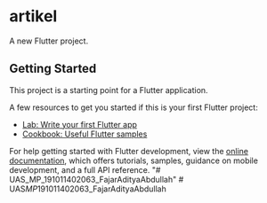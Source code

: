 # artikel

A new Flutter project.

## Getting Started

This project is a starting point for a Flutter application.

A few resources to get you started if this is your first Flutter project:

- [Lab: Write your first Flutter app](https://docs.flutter.dev/get-started/codelab)
- [Cookbook: Useful Flutter samples](https://docs.flutter.dev/cookbook)

For help getting started with Flutter development, view the
[online documentation](https://docs.flutter.dev/), which offers tutorials,
samples, guidance on mobile development, and a full API reference.
"# UAS_MP_191011402063_FajarAdityaAbdullah" 
#   U A S _ M P _ 1 9 1 0 1 1 4 0 2 0 6 3 _ F a j a r A d i t y a A b d u l l a h  
 